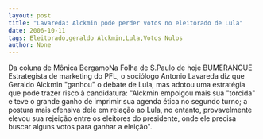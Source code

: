 ```yaml
---
layout: post
title: "Lavareda: Alckmin pode perder votos no eleitorado de Lula"
date: 2006-10-11
tags: Eleitorado,geraldo Alckmin,Lula,Votos Nulos
author: None
---
```

Da coluna de Mônica BergamoNa Folha de S.Paulo de hoje
BUMERANGUE
Estrategista de marketing do PFL, o sociólogo Antonio Lavareda diz que Geraldo Alckmin \"ganhou\" o debate de Lula, mas adotou uma estratégia que pode trazer risco à candidatura: \"Alckmin empolgou mais sua \"torcida\" e teve o grande ganho de imprimir sua agenda ética no segundo turno; a postura mais ofensiva dele em relação ao Lula, no entanto, provavelmente elevou sua rejeição entre os eleitores do presidente, onde ele precisa buscar alguns votos para ganhar a eleição\". 